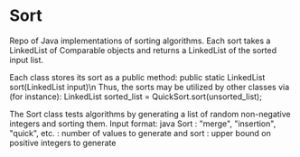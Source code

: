Sort
====

Repo of Java implementations of sorting algorithms. Each sort takes a LinkedList<Comparable> of Comparable objects and returns a LinkedList<Comparable> of the sorted input list.

Each class stores its sort as a public method:
  public static LinkedList<Comparable> sort(LinkedList<Comparable> input)\n
Thus, the sorts may be utilized by other classes via (for instance):
  LinkedList<Comparable> sorted_list = QuickSort.sort(unsorted_list);

The Sort class tests algorithms by generating a list of random non-negative integers and sorting them.
Input format: java Sort <name> <size> <range>
<name>: "merge", "insertion", "quick", etc.
<size>: number of values to generate and sort
<range>: upper bound on positive integers to generate
